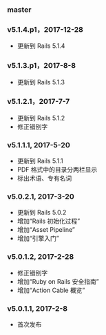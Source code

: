 ### master

### v5.1.4.p1，2017-12-28

- 更新到 Rails 5.1.4

### v5.1.3.p1，2017-8-8

- 更新到 Rails 5.1.3

### v5.1.2.1，2017-7-7

- 更新到 Rails 5.1.2
- 修正错别字

### v5.1.1.1, 2017-5-20

- 更新到 Rails 5.1.1
- PDF 格式中的目录分两栏显示
- 标出术语、专有名词

### v5.0.2.1, 2017-3-20

- 更新到 Rails 5.0.2
- 增加“Rails 初始化过程”
- 增加“Asset Pipeline”
- 增加“引擎入门”

### v5.0.1.2, 2017-2-28

- 修正错别字
- 增加“Ruby on Rails 安全指南”
- 增加“Action Cable 概览”

### v5.0.1.1, 2017-2-8

- 首次发布
